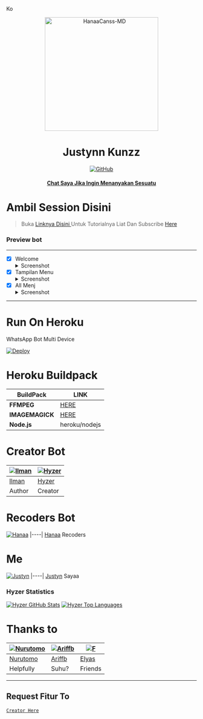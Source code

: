Ko<div align="center">
<img src="https://telegra.ph/file/aeec36adb7863bf480f11.png" alt="HanaaCanss-MD" width="300" />

</p>
<h1 align="center">Justynn Kunzz</h1>

>
>
>
</div>
<p align="center">
  <a href="https://github.com/HanaaCanss"><img title="GitHub" src="https://img.shields.io/badge/Github-Hyzerr.svg?style=for-the-badge&logo=github" /></a>
  <h4 align="center">
  <a
  <a href="https://wa.me/6281267758318">Chat Saya Jika Ingin Menanyakan Sesuatu </a>
</h4>
</p>

# Ambil Session Disini

> Buka [ Linknya Disini ](https://replit.com/@zeeoneofc/Session-Md?lita=1&outputonly=1#.replit) 
> Untuk Tutorialnya Liat Dan Subscribe [ Here ](https://youtu.be/7wfSvv4AHsQ) 

### Preview bot
------------------
- [x] Welcome <details><summary>Screenshot</summary><img src="https://telegra.ph/file/e2d5dee4947908e1e9b7d.jpg"></details>
- [x] Tampilan Menu <details><summary>Screenshot</summary><img src="https://telegra.ph/file/79328afe12af3b781575b.jpg"></details>
- [x] All Menj  <details><summary>Screenshot</summary><img src="https://telegra.ph/file/335ff8a8bfa1665e3bd97.jpg"></details>
------------------

# Run On Heroku

WhatsApp Bot Multi Device

[![Deploy](https://www.herokucdn.com/deploy/button.svg)](https://heroku.com/deploy?template=https://github.com/HanaaCanss/HanaaCanss-MD)


# Heroku Buildpack

| BuildPack | LINK |
|--------|--------|
| **FFMPEG** |[HERE](https://github.com/jonathanong/heroku-buildpack-ffmpeg-latest) |
| **IMAGEMAGICK** | [HERE](https://github.com/mcollina/heroku-buildpack-imagemagick.git) |
| **Node.js**     | heroku/nodejs|

# Creator Bot
 [![Ilman](https://github.com/ilmanhdyt.png?size=200)](https://github.com/ilmanhdyt) | [![Hyzer](https://github.com/Hyzerr.png?size=200)](https://github.com/Hyzerr) 
----|----
[Ilman](https://github.com/ilmanhdyt) | [Hyzer](https://github.com/Hyzerr)
 Author | Creator

# Recoders Bot
[![Hanaa](https://github.com/HanaaCanss.png?size=200)](https://github.com/HanaaCanss)
|----|
[Hanaa](https://github.com/HanaaCanss)
 Recoders
 
# Me
[![Justyn](https://github.com/ItzMeJustyn.png?size=200)](https://github.com/ItzMeJustyn)
|----|
[Justyn](https://github.com/ItzMeJustyn)
 Sayaa

### Hyzer Statistics

[![Hyzer GitHub Stats](https://github-readme-stats.vercel.app/api?username=HanaaCanss&show_icons=true&hide=issues&theme=radical)](https://github-readme-stats.vercel.app)
[![Hyzer Top Languages](https://github-readme-stats.vercel.app/api/top-langs?username=HanaaCanss&layout=compact&theme=radical)](https://github-readme-stats.vercel.app)

# Thanks to
 [![Nurutomo](https://github.com/Nurutomo.png?size=200)](https://github.com/Nurutomo) | [![Ariffb](https://github.com/ariffb25.png?size=200)](https://github.com/ariffb25) | [![F](https://github.com/Paquito1923.png?size=200)](https://github.com/Paquito1923)
----|----|----
[Nurutomo](https://github.com/Nurutomo) | [Ariffb](https://github.com/ariffb25) | [Elyas](https://github.com/Paquito1923)
 Helpfully | Suhu? | Friends

---------

## Request Fitur To
[`Creator Here`](https://wa.me/6281267758318?text=Banh+req+fitur) 
